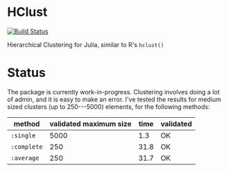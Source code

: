 # HClust

[![Build Status](https://travis-ci.org/davidavdav/HClust.jl.png)](https://travis-ci.org/davidavdav/HClust.jl)

Hierarchical Clustering for Julia, similar to R's `hclust()`

Status
======

The package is currently work-in-progress.  Clustering involves doing a lot of admin, and it is easy to make an error.  I've tested the results for medium sized clusters (up to 250---5000) elements, for the following methods:

| method      | validated maximum size | time | validated |
|-------------|------------------------|------|-----------|
| `:single`   | 5000                   | 1.3  | OK
| `:complete` | 250                    | 31.8 | OK        
| `:average`  | 250                    | 31.7 | OK   
